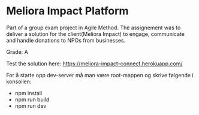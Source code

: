 # Meliora Impact Platform

Part of a group exam project in Agile Method. 
The assignement was to deliver a solution for the client(Meliora Impact) to engage, communicate and handle donations to NPOs from businesses. 

Grade: A

Test the solution here: https://meliora-impact-connect.herokuapp.com/

For å starte opp dev-server må man være root-mappen og skrive følgende i konsollen:
   -  npm install
   -  npm run build
   -  npm run dev
